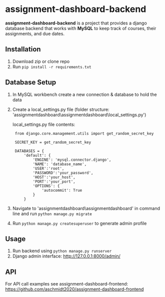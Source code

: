assignment-dashboard-backend
=======================

**assignment-dashboard-backend** is a project that provides a django database
backend that works with **MySQL** to keep track of courses, their assignments, and due dates.

Installation
------------
1. Download zip or clone repo
2. Run `pip install -r requirements.txt`

Database Setup
------------
1. In MySQL workbench create a new connection & database to hold the data
2. Create a local_settings.py file (folder structure: 'assignmentdashboard\assignmentdashboard\local_settings.py')
   
   local_settings.py file contents:
   ```
    from django.core.management.utils import get_random_secret_key

    SECRET_KEY = get_random_secret_key

    DATABASES = {
        'default': {
            'ENGINE': 'mysql.connector.django',
            'NAME': 'database_name',
            'USER':'root',
            'PASSWORD':'your_password',
            'HOST':'your_host',
            'PORT':'your_port',
            'OPTIONS': {
                'autocommit': True
            }
        }
3. Navigate to 'assignmentdashboard\assignmentdashboard' in command line and run `python manage.py migrate`
4. Run `python manage.py createsuperuser` to generate admin profile

Usage
------------
1. Run backend using `python manage.py runserver`
2. Django admin interface: http://127.0.0.1:8000/admin/

API
------------
For API call examples see assignment-dashboard-frontend: https://github.com/aschmidt2020/assignment-dashboard-frontend
